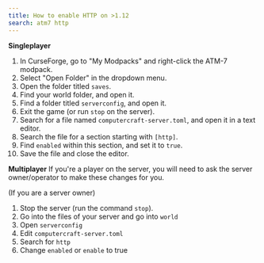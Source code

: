 ```yaml
---
title: How to enable HTTP on >1.12
search: atm7 http
---
```


**Singleplayer**
1. In CurseForge, go to "My Modpacks" and right-click the ATM-7 modpack.
2. Select "Open Folder" in the dropdown menu.
3. Open the folder titled `saves`.
4. Find your world folder, and open it.
5. Find a folder titled `serverconfig`, and open it.
6. Exit the game (or run `stop` on the server).
7. Search for a file named `computercraft-server.toml`, and open it in a text editor.
8. Search the file for a section starting with `[http]`.
9. Find `enabled` within this section, and set it to `true`.
10. Save the file and close the editor.

**Multiplayer**
If you're a player on the server, you will need to ask the server owner/operator to make these changes for you. 

(If you are a server owner)
1. Stop the server (run the command `stop`).
2. Go into the files of your server and go into ``world``
3. Open ``serverconfig``
4. Edit ``computercraft-server.toml``
5. Search for ``http``
6. Change ``enabled`` or ``enable`` to true